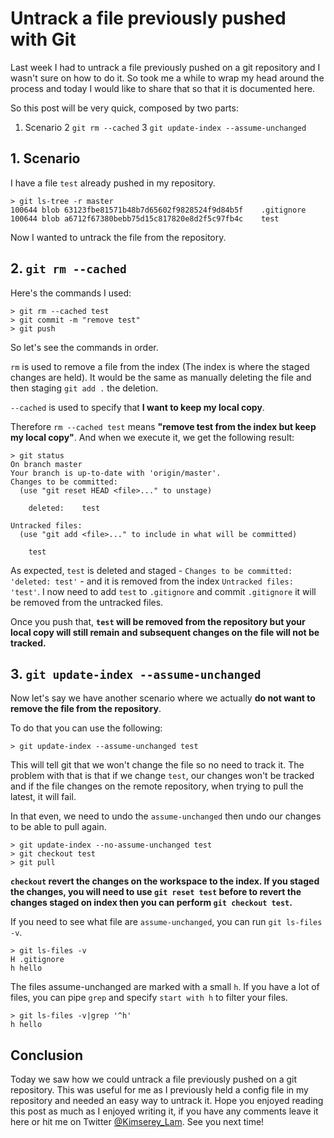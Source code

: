 # Untrack a file previously pushed with Git

Last week I had to untrack a file previously pushed on a git repository and I wasn't sure on how to do it.
So took me a while to wrap my head around the process and today I would like to share that so that it is documented here.

So this post will be very quick, composed by two parts:

 1. Scenario
 2 `git rm --cached`
 3 `git update-index --assume-unchanged`

## 1. Scenario

I have a file `test` already pushed in my repository.

```
> git ls-tree -r master
100644 blob 63123fbe81571b48b7d65602f9828524f9d84b5f	.gitignore
100644 blob a6712f67380bebb75d15c817820e8d2f5c97fb4c	test
```

Now I wanted to untrack the file from the repository.

## 2. `git rm --cached`

Here's the commands I used:

```
> git rm --cached test
> git commit -m "remove test"
> git push
```

So let's see the commands in order.

`rm` is used to remove a file from the index (The index is where the staged changes are held).
It would be the same as manually deleting the file and then staging `git add .` the deletion.

`--cached` is used to specify that __I want to keep my local copy__.

Therefore `rm --cached test` means __"remove test from the index but keep my local copy"__.
And when we execute it, we get the following result:

```
> git status
On branch master
Your branch is up-to-date with 'origin/master'.
Changes to be committed:
  (use "git reset HEAD <file>..." to unstage)

	deleted:    test

Untracked files:
  (use "git add <file>..." to include in what will be committed)

	test
```

As expected, `test` is deleted and staged - `Changes to be committed: 'deleted: test'` - and it is removed from the index `Untracked files: 'test'`.
I now need to add `test` to `.gitignore` and commit `.gitignore` it will be removed from the untracked files.

Once you push that, __`test` will be removed from the repository but your local copy will still remain and subsequent changes on the file will not be tracked.__

## 3. `git update-index --assume-unchanged`

Now let's say we have another scenario where we actually __do not want to remove the file from the repository__.

To do that you can use the following:

```
> git update-index --assume-unchanged test
```

This will tell git that we won't change the file so no need to track it.
The problem with that is that if we change `test`, our changes won't be tracked and if the file changes on the remote repository, when trying to pull the latest, it will fail.

In that even, we need to undo the `assume-unchanged` then undo our changes to be able to pull again.

```
> git update-index --no-assume-unchanged test
> git checkout test
> git pull
```

__`checkout` revert the changes on the workspace to the index. If you staged the changes, you will need to use `git reset test` before to revert the changes staged on index then you can perform `git checkout test`.__ 

If you need to see what file are `assume-unchanged`, you can run `git ls-files -v`.

```
> git ls-files -v
H .gitignore
h hello
```

The files assume-unchanged are marked with a small `h`.
If you have a lot of files, you can pipe `grep` and specify `start with h` to filter your files.

```
> git ls-files -v|grep '^h'
h hello
```

## Conclusion

Today we saw how we could untrack a file previously pushed on a git repository.
This was useful for me as I previously held a config file in my repository and needed an easy way to untrack it.
Hope you enjoyed reading this post as much as I enjoyed writing it, if you have any comments leave it here or hit me on Twitter [@Kimserey_Lam](https://twitter.com/kimserey_lam).
See you next time!
